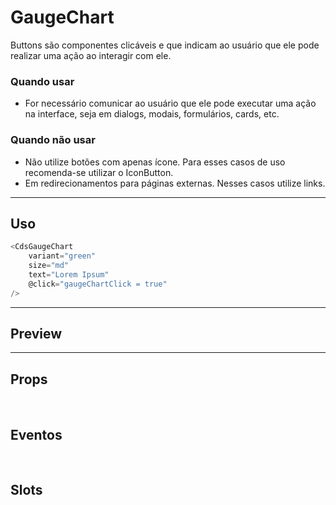 # GaugeChart

Buttons são componentes clicáveis e que indicam ao usuário que ele pode realizar uma ação ao interagir com ele.

### Quando usar

- For necessário comunicar ao usuário que ele pode executar uma ação na interface,
  seja em dialogs, modais, formulários, cards, etc.

### Quando não usar

- Não utilize botões com apenas ícone. Para esses casos de uso recomenda-se utilizar o IconButton.
- Em redirecionamentos para páginas externas. Nesses casos utilize links.

---

## Uso

```js
<CdsGaugeChart
	variant="green"
	size="md"
	text="Lorem Ipsum"
	@click="gaugeChartClick = true"
/>
```

---

## Preview

<PreviewBuilder
	:args
	:component="CdsGaugeChart"
	:events="cdsGaugeChartEvents"
/>

---

## Props

<APITable
	name="GaugeChart"
	section="props"
/>
<br />

## Eventos

<APITable
	name="GaugeChart"
	section="events"
/>
<br />

## Slots

<APITable
	name="GaugeChart"
	section="slots"
/>

<script setup>
import CdsGaugeChart from '@/components/GaugeChart.vue';

const cdsGaugeChartEvents = [
	'gaugeChart-click'
];
</script>
